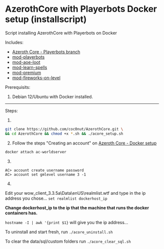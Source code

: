 # AzerothCore with Playerbots Docker setup (installscript)

Script installing AzerothCore with Playerbots on Docker

Includes:
- [Azeroth Core - Playerbots branch](https://github.com/liyunfan1223/azerothcore-wotlk.git)
- [mod-playerbots](https://github.com/liyunfan1223/mod-playerbots)
- [mod-aoe-loot](https://github.com/azerothcore/mod-aoe-loot)
- [mod-learn-spells](https://github.com/azerothcore/mod-learn-spells)
- [mod-premium](https://github.com/azerothcore/mod-premium.git)
- [mod-fireworks-on-level](https://github.com/azerothcore/mod-fireworks-on-level.git)

Prerequisits: 
  1. Debian 12/Ubuntu with Docker installed.

---

Steps:

1.
 ```bash
 git clone https://github.com/coc0nut/AzerothCore.git \
 && cd AzerothCore && chmod +x *.sh && ./acore_setup.sh
 ```

2. Follow the steps "Creating an account" on [Azeroth Core - Docker setup](https://www.azerothcore.org/wiki/install-with-docker)
```bash
docker attach ac-worldserver
```
3.
```shell
AC> account create username password
AC> account set gmlevel username 3 -1
```

4.
Edit your wow_client_3.3.5a\Data\enUS\realmlist.wtf and type in the ip address you chose...
`set realmlist dockerhost_ip`

**Change dockerhost_ip to the ip that the machine that runs the docker containers has.**

`hostname -I | awk '{print $1}` will give you the ip address...

To uninstall and start fresh, run `./acore_uninstall.sh`

To clear the data/sql/custom folders run `./acore_clear_sql.sh`
